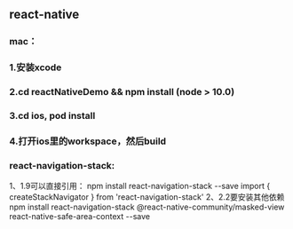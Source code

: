## react-native 

### mac： 

### 1.安装xcode
### 2.cd reactNativeDemo && npm install (node > 10.0)
### 3.cd ios, pod install
### 4.打开ios里的workspace，然后build

### react-navigation-stack:
1、1.9可以直接引用：
npm install react-navigation-stack --save
import { createStackNavigator } from 'react-navigation-stack'
2、2.2要安装其他依赖
npm install react-navigation-stack @react-native-community/masked-view react-native-safe-area-context --save